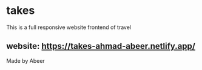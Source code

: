 # takes
This is a full responsive website frontend of travel
## website: https://takes-ahmad-abeer.netlify.app/
Made by Abeer
